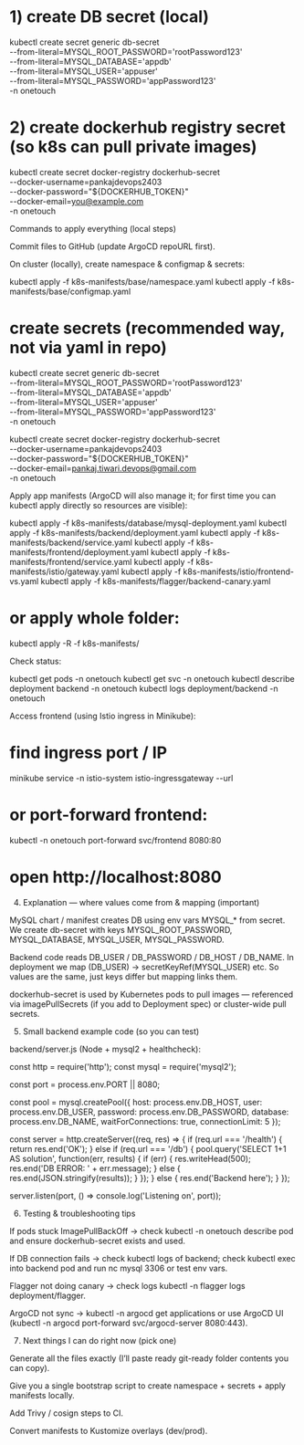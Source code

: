 

# 1) create DB secret (local)
kubectl create secret generic db-secret \
  --from-literal=MYSQL_ROOT_PASSWORD='rootPassword123' \
  --from-literal=MYSQL_DATABASE='appdb' \
  --from-literal=MYSQL_USER='appuser' \
  --from-literal=MYSQL_PASSWORD='appPassword123' \
  -n onetouch

# 2) create dockerhub registry secret (so k8s can pull private images)
kubectl create secret docker-registry dockerhub-secret \
  --docker-username=pankajdevops2403 \
  --docker-password="${DOCKERHUB_TOKEN}" \
  --docker-email=you@example.com \
  -n onetouch



Commands to apply everything (local steps)

Commit files to GitHub (update ArgoCD repoURL first).

On cluster (locally), create namespace & configmap & secrets:

kubectl apply -f k8s-manifests/base/namespace.yaml
kubectl apply -f k8s-manifests/base/configmap.yaml

# create secrets (recommended way, not via yaml in repo)
kubectl create secret generic db-secret \
  --from-literal=MYSQL_ROOT_PASSWORD='rootPassword123' \
  --from-literal=MYSQL_DATABASE='appdb' \
  --from-literal=MYSQL_USER='appuser' \
  --from-literal=MYSQL_PASSWORD='appPassword123' \
  -n onetouch

kubectl create secret docker-registry dockerhub-secret \
  --docker-username=pankajdevops2403 \
  --docker-password="${DOCKERHUB_TOKEN}" \
  --docker-email=pankaj.tiwari.devops@gmail.com \
  -n onetouch


Apply app manifests (ArgoCD will also manage it; for first time you can kubectl apply directly so resources are visible):

kubectl apply -f k8s-manifests/database/mysql-deployment.yaml
kubectl apply -f k8s-manifests/backend/deployment.yaml
kubectl apply -f k8s-manifests/backend/service.yaml
kubectl apply -f k8s-manifests/frontend/deployment.yaml
kubectl apply -f k8s-manifests/frontend/service.yaml
kubectl apply -f k8s-manifests/istio/gateway.yaml
kubectl apply -f k8s-manifests/istio/frontend-vs.yaml
kubectl apply -f k8s-manifests/flagger/backend-canary.yaml
# or apply whole folder:
kubectl apply -R -f k8s-manifests/


Check status:

kubectl get pods -n onetouch
kubectl get svc -n onetouch
kubectl describe deployment backend -n onetouch
kubectl logs deployment/backend -n onetouch


Access frontend (using Istio ingress in Minikube):

# find ingress port / IP
minikube service -n istio-system istio-ingressgateway --url
# or port-forward frontend:
kubectl -n onetouch port-forward svc/frontend 8080:80
# open http://localhost:8080

4) Explanation — where values come from & mapping (important)

MySQL chart / manifest creates DB using env vars MYSQL_* from secret. We create db-secret with keys MYSQL_ROOT_PASSWORD, MYSQL_DATABASE, MYSQL_USER, MYSQL_PASSWORD.

Backend code reads DB_USER / DB_PASSWORD / DB_HOST / DB_NAME. In deployment we map (DB_USER) -> secretKeyRef(MYSQL_USER) etc. So values are the same, just keys differ but mapping links them.

dockerhub-secret is used by Kubernetes pods to pull images — referenced via imagePullSecrets (if you add to Deployment spec) or cluster-wide pull secrets.

5) Small backend example code (so you can test)

backend/server.js (Node + mysql2 + healthcheck):

const http = require('http');
const mysql = require('mysql2');

const port = process.env.PORT || 8080;

const pool = mysql.createPool({
  host: process.env.DB_HOST,
  user: process.env.DB_USER,
  password: process.env.DB_PASSWORD,
  database: process.env.DB_NAME,
  waitForConnections: true,
  connectionLimit: 5
});

const server = http.createServer((req, res) => {
  if (req.url === '/health') {
    return res.end('OK');
  } else if (req.url === '/db') {
    pool.query('SELECT 1+1 AS solution', function(err, results) {
      if (err) {
        res.writeHead(500); res.end('DB ERROR: ' + err.message);
      } else {
        res.end(JSON.stringify(results));
      }
    });
  } else {
    res.end('Backend here');
  }
});

server.listen(port, () => console.log('Listening on', port));

6) Testing & troubleshooting tips

If pods stuck ImagePullBackOff → check kubectl -n onetouch describe pod <pod> and ensure dockerhub-secret exists and used.

If DB connection fails → check kubectl logs of backend; check kubectl exec into backend pod and run nc mysql 3306 or test env vars.

Flagger not doing canary → check logs kubectl -n flagger logs deployment/flagger.

ArgoCD not sync → kubectl -n argocd get applications or use ArgoCD UI (kubectl -n argocd port-forward svc/argocd-server 8080:443).

7) Next things I can do right now (pick one)

Generate all the files exactly (I’ll paste ready git-ready folder contents you can copy).

Give you a single bootstrap script to create namespace + secrets + apply manifests locally.

Add Trivy / cosign steps to CI.

Convert manifests to Kustomize overlays (dev/prod).